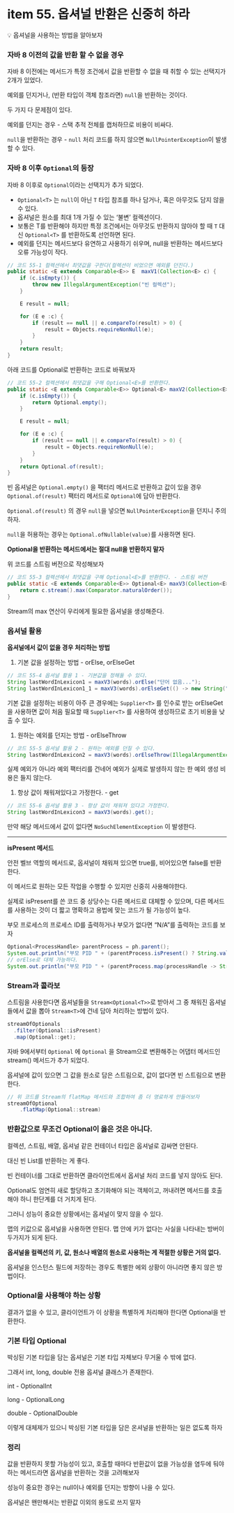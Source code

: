 # item 55. 옵셔널 반환은 신중히 하라

<aside>
💡 옵셔널을 사용하는 방법을 알아보자

</aside>

### 자바 8 이전의 값을 반환 할 수 없을 경우

자바 8 이전에는 메서드가 특정 조건에서 값을 반환할 수 없을 때 취할 수 있는 선택지가 2개가 있었다.

예외를 던지거나, (반환 타입이 객체 참조라면) `null`을 반환하는 것이다.

두 가지 다 문제점이 있다.

예외를 던지는 경우 - 스택 추적 전체를 캡처하므로 비용이 비싸다.

`null`을 반환하는 경우 - `null` 처리 코드를 하지 않으면 `NullPointerException`이 발생 할 수 있다.

### 자바 8 이후 `Optional`의 등장

자바 8 이후로 `Optional`이라는 선택지가 추가 되었다.

- `Optional<T>` 는 `null`이 아닌 `T` 타입 참조를 하나 담거나, 혹은 아무것도 담지 않을 수 있다.
- 옵셔널은 원소를 최대 1개 가질 수 있는 ‘불변’ 컬렉션이다.
- 보통은 T를 반환해야 하지만 특정 조건에서는 아무것도 반환하지 않아야 할 때 `T` 대신 `Optional<T>` 를 반환하도록 선언하면 된다.
- 예외를 던지는 메서드보다 유연하고 사용하기 쉬우며, null을 반환하는 메서드보다 오류 가능성이 작다.

```java
// 코드 55-1 컬렉션에서 최댓값을 구한다(컬렉션이 비었으면 예외를 던진다.)
public static <E extends Comparable<E>> E  maxV1(Collection<E> c) {
    if (c.isEmpty()) {
        throw new IllegalArgumentException("빈 컬렉션");
    }

    E result = null;

    for (E e :c) {
        if (result == null || e.compareTo(result) > 0) {
            result = Objects.requireNonNull(e);
        }
    }
    return result;
}
```

아래 코드를 Optional로 반환하는 코드로 바꿔보자

```java
// 코드 55-2 컬렉션에서 최댓값을 구해 Optional<E>를 반환한다.
public static <E extends Comparable<E>> Optional<E> maxV2(Collection<E> c) {
    if (c.isEmpty()) {
        return Optional.empty(); 
    }

    E result = null;

    for (E e :c) {
        if (result == null || e.compareTo(result) > 0) {
            result = Objects.requireNonNull(e);
        }
    }
    return Optional.of(result);
}
```

빈 옵셔널은 `Optional.empty()` 을 팩터리 메서드로 반환하고 값이 있을 경우 `Optional.of(result)` 팩터리 메서드로 `Optional`에 담아 반환한다.

`Optional.of(result)` 의 경우 `null`을 넣으면 `NullPointerException`을 던지니 주의하자.

`null`을 허용하는 경우는 `Optional.ofNullable(value)`를 사용하면 된다.

**Optional을 반환하는 메서드에서는 절대 null을 반환하지 말자**

위 코드를 스트림 버전으로 작성해보자

```java
// 코드 55-3 컬렉션에서 최댓값을 구해 Optional<E>를 반환한다. - 스트림 버전
public static <E extends Comparable<E>> Optional<E> maxV3(Collection<E> c) {
    return c.stream().max(Comparator.naturalOrder());
}
```

Stream의 max 연산이 우리에게 필요한 옵셔널을 생성해준다.

### 옵셔널 활용

**옵셔널에서 값이 없을 경우 처리하는 방법**

1. 기본 값을 설정하는 방법 - orElse, orElseGet

```java
// 코드 55-4 옵셔널 활용 1 - 기본값을 정해둘 수 있다.
String lastWordInLexicon1 = maxV3(words).orElse("단어 없음...");
String lastWordInLexicon1_1 = maxV3(words).orElseGet(() -> new String("단어 없음ㅋㅋ..."));
```

기본 값을 설정하는 비용이 아주 큰 경우에는 `Supplier<T>` 를 인수로 받는 orElseGet을 사용하면 값이 처음 필요할 때 `Supplier<T>` 를 사용하여 생성하므로 초기 비용을 낮출 수 있다.

1. 원하는 예외를 던지는 방법 - orElseThrow 

```java
// 코드 55-5 옵셔널 활용 2 - 원하는 예외를 던질 수 있다.
String lastWordInLexicon2 = maxV3(words).orElseThrow(IllegalArgumentException::new);
```

실제 예외가 아니라 예외 팩터리를 건네어 예외가 실제로 발생하지 않는 한 예외 생성 비용은 들지 않는다.

1. 항상 값이 채워져있다고 가정한다. - get

```java
// 코드 55-6 옵셔널 활용 3 - 항상 값이 채워져 있다고 가정한다.
String lastWordInLexicon3 = maxV3(words).get();
```

만약 해당 메서드에서 값이 없다면 `NoSuchElementException` 이 발생한다.

---

**isPresent 메서드**

안전 벨브 역할의 메서드로, 옵셔널이 채워져 있으면 true를, 비어있으면 false를 반환한다.

이 메서드로 원하는 모든 작업을 수행할 수 있지만 신중히 사용해야한다.

실제로 isPresent를 쓴 코드 중 상당수는 다른 메서드로 대체할 수 있으며, 다른 메서드를 사용하는 것이 더 짧고 명확하고 용법에 맞는 코드가 될 가능성이 높다.

부모 프로세스의 프로세스 ID를 출력하거나 부모가 없다면 “N/A”를 출력하는 코드를 보자

```java
Optional<ProcessHandle> parentProcess = ph.parent();
System.out.println("부모 PID " + (parentProcess.isPresent() ? String.valueOf(parentProcess.get().pid()) : "N/A"));
// orElse로 대체 가능하다.
System.out.println("부모 PID " + (parentProcess.map(processHandle -> String.valueOf(processHandle.pid())).orElse("N/A")));
```

### Stream과 콜라보

스트림을 사용한다면 옵셔널들을 `Stream<Optional<T>>`로 받아서 그 중 채워진 옵셔널들에서 값을 뽑아 `Stream<T>`에 건네 담아 처리하는 방법이 있다.

```java
streamOfOptionals
  .filter(Optional::isPresent)
  .map(Optional::get);
```

자바 9에서부터 `Optional` 에 `Optional` 을 Stream으로 변환해주는 어댑터 메서드인 stream() 메서드가 추가 되었다.

옵셔널에 값이 있으면 그 값을 원소로 담은 스트림으로, 값이 없다면 빈 스트림으로 변환한다.

```java
// 위 코드를 Stream의 flatMap 메서드와 조합하여 좀 더 명료하게 만들어보자
streamOfOptional
	.flatMap(Optional::stream)
```

### 반환값으로 무조건 Optional이 옳은 것은 아니다.

컬렉션, 스트림, 배열, 옵셔널 같은 컨테이너 타입은 옵셔널로 감싸면 안된다.

대신 빈 List<T>를 반환하는 게 좋다.

빈 컨테이너를 그대로 반환하면 클라이언트에서 옵셔널 처리 코드를 넣지 않아도 된다.

Optional도 엄연히 새로 할당하고 초기화해야 되는 객체이고, 꺼내려면 메서드를 호출해야 하니 한단계를 더 거치게 된다.

그러니 성능이 중요한 상황에서는 옵셔널이 맞지 않을 수 있다.

맵의 키값으로 옵셔널을 사용하면 안된다. 맵 안에 키가 없다는 사실을 나타내는 방버이 두가지가 되게 된다.

**옵셔널을 컬렉션의 키, 값, 원소나 배열의 원소로 사용하는 게 적절한 상황은 거의 없다.**

옵셔널을 인스턴스 필드에 저장하는 경우도 특별한 에외 상황이 아니라면 좋지 않은 방법이다.

### Optional을 사용해야 하는 상황

결과가 없을 수 있고, 클라이언트가 이 상황을 특별하게 처리해야 한다면 Optional을 반환한다.

### 기본 타입 Optional

박싱된 기본 타입을 담는 옵셔널은 기본 타입 자체보다 무거울 수 밖에 없다. 

그래서 int, long, double 전용 옵셔널 클래스가 존재한다.

int - OptionalInt

long - OptionalLong

double - OptionalDouble

이렇게 대체제가 있으니 박싱된 기본 타입을 담은 온셔널을 반환하는 일은 없도록 하자

### 정리

값을 반환하지 못할 가능성이 있고, 호출할 때마다 반환값이 없을 가능성을 염두에 둬야하는 메서드라면 옵셔널을 반환하는 것을 고려해보자

성능이 중요한 경우는 null이나 예외를 던지는 방향이 나을 수 있다.

옵셔널은 왠만해서는 반환값 이외의 용도로 쓰지 말자